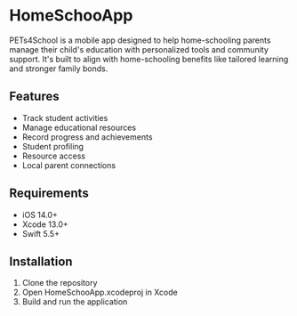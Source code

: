 # HomeSchooApp

PETs4School is a mobile app designed to help home-schooling parents manage their child's education with personalized tools and community support. It's built to align with home-schooling benefits like tailored learning and stronger family bonds.

## Features

- Track student activities
- Manage educational resources
- Record progress and achievements
- Student profiling
- Resource access
- Local parent connections

## Requirements

- iOS 14.0+
- Xcode 13.0+
- Swift 5.5+

## Installation

1. Clone the repository
2. Open HomeSchooApp.xcodeproj in Xcode
3. Build and run the application
